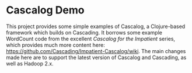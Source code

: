 Cascalog Demo
==============

This project provides some simple examples of Cascalog, a Clojure-based framework which builds on Cascading. It borrows some example WordCount code from the excellent *Cascalog for the Impatient* series, which provides much more content here: https://github.com/Cascading/Impatient-Cascalog/wiki. The main changes made here are to support the latest version of Cascalog and Cascading, as well as Hadoop 2.x.  
